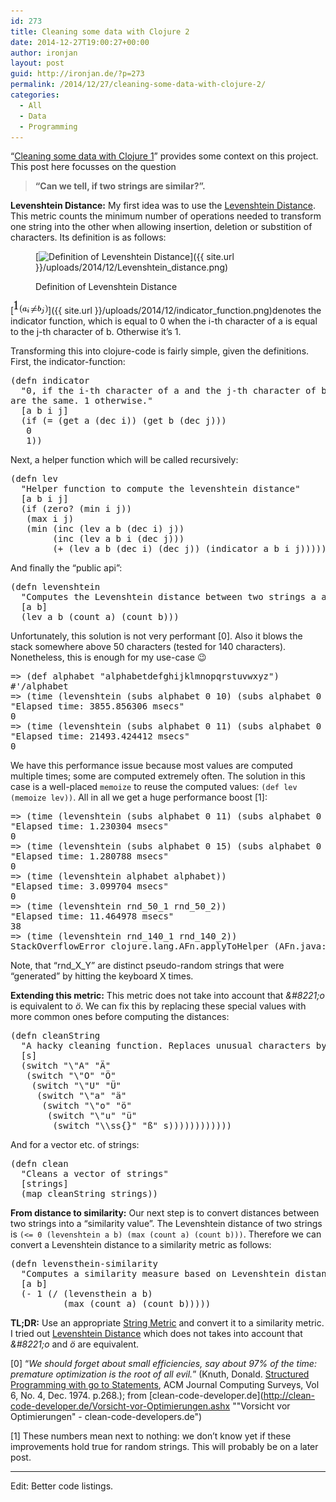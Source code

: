 ```yaml
---
id: 273
title: Cleaning some data with Clojure 2
date: 2014-12-27T19:00:27+00:00
author: ironjan
layout: post
guid: http://ironjan.de/?p=273
permalink: /2014/12/27/cleaning-some-data-with-clojure-2/
categories:
  - All
  - Data
  - Programming
---
```

&#8220;[Cleaning some data with Clojure 1](http://ironjan.de/cleaning-some-data-with-clojure-1/ "Cleaning some data with Clojure 1")&#8221; provides some context on this project. This post here focusses on the question

> **&#8220;Can we tell, if two strings are similar?&#8221;.**

**Levenshtein Distance:** My first idea was to use the [Levenshtein Distance](http://en.wikipedia.org/wiki/Levenshtein_distance "Levenshtein Distance on wikipedia"). This metric counts the minimum number of operations needed to transform one string into the other when allowing insertion, deletion or substition of characters. Its definition is as follows:<figure id="attachment_280" style="width: 400px" class="wp-caption alignnone">

[<img class="size-medium wp-image-280" src="/wp-content/uploads/2014/12/Levenshtein_distance-400x75.png" alt="Definition of Levenshtein Distance" width="400" height="75" srcset="http://ironjan.de/wp-content/uploads/2014/12/Levenshtein_distance-400x75.png 400w, http://ironjan.de/wp-content/uploads/2014/12/Levenshtein_distance-200x37.png 200w, http://ironjan.de/wp-content/uploads/2014/12/Levenshtein_distance.png 587w" sizes="(max-width: 400px) 100vw, 400px" />]({{ site.url }}/uploads/2014/12/Levenshtein_distance.png)<figcaption class="wp-caption-text">Definition of Levenshtein Distance</figcaption></figure> 

[<img class=" size-full wp-image-281 alignleft" src="/wp-content/uploads/2014/12/indicator_function.png" alt="indicator_function" width="55" height="21" />]({{ site.url }}/uploads/2014/12/indicator_function.png)denotes the indicator function, which is equal to 0 when the i-th character of a is equal to the j-th character of b. Otherwise it&#8217;s 1.

Transforming this into clojure-code is fairly simple, given the definitions. First, the indicator-function:

<pre class="wp-code-highlight prettyprint">(defn indicator
  "0, if the i-th character of a and the j-th character of b
are the same. 1 otherwise."
  [a b i j]
  (if (= (get a (dec i)) (get b (dec j)))
   0
   1))
</pre>

Next, a helper function which will be called recursively:

<pre class="wp-code-highlight prettyprint">(defn lev
  "Helper function to compute the levenshtein distance"
  [a b i j]
  (if (zero? (min i j))
   (max i j)
   (min (inc (lev a b (dec i) j))
        (inc (lev a b i (dec j)))
        (+ (lev a b (dec i) (dec j)) (indicator a b i j)))))</pre>

And finally the &#8220;public api&#8221;:

<pre class="wp-code-highlight prettyprint">(defn levenshtein
  "Computes the Levenshtein distance between two strings a and b"
  [a b]
  (lev a b (count a) (count b)))
</pre>

Unfortunately, this solution is not very performant [0]. Also it blows the stack somewhere above 50 characters (tested for 140 characters). Nonetheless, this is enough for my use-case 😉

<pre class="wp-code-highlight prettyprint">=&gt; (def alphabet "alphabetdefghijklmnopqrstuvwxyz")
#&#039;/alphabet
=&gt; (time (levenshtein (subs alphabet 0 10) (subs alphabet 0 10)))
"Elapsed time: 3855.856306 msecs"
0
=&gt; (time (levenshtein (subs alphabet 0 11) (subs alphabet 0 11)))
"Elapsed time: 21493.424412 msecs"
0
</pre>

We have this performance issue because most values are computed multiple times; some are computed extremely often. The solution in this case is a well-placed `memoize` to reuse the computed values: `(def lev (memoize lev))`. All in all we get a huge performance boost [1]:

<pre class="wp-code-highlight prettyprint">=&gt; (time (levenshtein (subs alphabet 0 11) (subs alphabet 0 11)))
"Elapsed time: 1.230304 msecs"
0
=&gt; (time (levenshtein (subs alphabet 0 15) (subs alphabet 0 15)))
"Elapsed time: 1.280788 msecs"
0
=&gt; (time (levenshtein alphabet alphabet))
"Elapsed time: 3.099704 msecs"
0
=&gt; (time (levenshtein rnd_50_1 rnd_50_2))
"Elapsed time: 11.464978 msecs"
38
=&gt; (time (levenshtein rnd_140_1 rnd_140_2))
StackOverflowError clojure.lang.AFn.applyToHelper (AFn.java:148)
</pre>

Note, that &#8220;rnd\_X\_Y&#8221; are distinct pseudo-random strings that were &#8220;generated&#8221; by hitting the keyboard X times.

**Extending this metric:** This metric does not take into account that _\&#8221;o_ is equivalent to _ö_. We can fix this by replacing these special values with more common ones before computing the distances:

<pre class="wp-code-highlight prettyprint">(defn cleanString
  "A hacky cleaning function. Replaces unusual characters by more common ones."
  [s]
  (switch "\"A" "Ä"
   (switch "\"O" "Ö"
    (switch "\"U" "Ü"
     (switch "\"a" "ä"
      (switch "\"o" "ö"
       (switch "\"u" "ü"
        (switch "\\ss{}" "ß" s))))))))))))
</pre>

And for a vector etc. of strings:

<pre class="wp-code-highlight prettyprint">(defn clean 
  "Cleans a vector of strings"
  [strings]
  (map cleanString strings))
</pre>

**From distance to similarity:** Our next step is to convert distances between two strings into a &#8220;similarity value&#8221;. The Levenshtein distance of two strings is `(<= 0 (levenshtein a b) (max (count a) (count b)))`. Therefore we can convert a Levenshtein distance to a similarity metric as follows:

<pre class="wp-code-highlight prettyprint">(defn levensthein-similarity
  "Computes a similarity measure based on Levenshtein distance. 0 ~ a and b completely different, 1 ~ a and b equal"
  [a b]
  (- 1 (/ (levensthein a b)
          (max (count a) (count b)))))
</pre>

**TL;DR:** Use an appropriate [String Metric](http://en.wikipedia.org/wiki/String_metric "String Metrics on wikipedia") and convert it to a similarity metric. I tried out [Levenshtein Distance](http://en.wikipedia.org/wiki/Levenshtein_distance "Levenshtein Distance on wikipedia") which does not takes into account that _\&#8221;o_ and _ö_ are equivalent.

[0] &#8220;_We should forget about small efficiencies, say about 97% of the time: premature optimization is the root of all evil._&#8221; (Knuth, Donald. <a class="externallink" title="Structured Programming with go to Statements" href="http://pplab.snu.ac.kr/courses/adv_pl05/papers/p261-knuth.pdf" target="_blank" rel="noreferrer">Structured Programming with go to Statements</a>, ACM Journal Computing Surveys, Vol 6, No. 4, Dec. 1974. p.268.); from [clean-code-developer.de](http://clean-code-developer.de/Vorsicht-vor-Optimierungen.ashx ""Vorsicht vor Optimierungen" - clean-code-developers.de")

[1] These numbers mean next to nothing: we don&#8217;t know yet if these improvements hold true for random strings. This will probably be on a later post.

* * *

Edit: Better code listings.

&nbsp;

&nbsp;